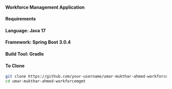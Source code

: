 #### Workforce Management Application

#### Requirements  
#### Language: Java 17  
#### Framework: Spring Boot 3.0.4  
#### Build Tool: Gradle  

#### To Clone
```bash
git clone https://github.com/your-username/umar-mukthar-ahmed-workforcemgmt.git
cd umar-mukthar-ahmed-workforcemgmt

